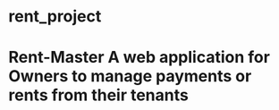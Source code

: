 # rent_project
 # Rent-Master  A web application for Owners to manage payments or rents from their tenants
